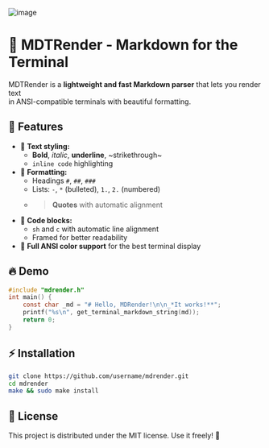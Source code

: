 ![image](https://github.com/user-attachments/assets/336e8bcf-7b2f-463a-9202-d6cfb5d7dbce)

# 🚀 MDTRender - Markdown for the Terminal

MDTRender is a **lightweight and fast Markdown parser** that lets you render text  
in ANSI-compatible terminals with beautiful formatting.

## 📌 Features

- 🔹 **Text styling:**
  - **Bold**, _italic_, **underline**, ~strikethrough~
  - `inline code` highlighting
- 🔹 **Formatting:**
  - Headings `#`, `##`, `###`
  - Lists: `-`, `*` (bulleted), `1.`, `2.` (numbered)
  - > **Quotes** with automatic alignment
- 🔹 **Code blocks:**
  - ```sh``` and ```c``` with automatic line alignment
  - Framed for better readability
- 🔹 **Full ANSI color support** for the best terminal display

## 🔥 Demo

```c
#include "mdrender.h"
int main() {
    const char _md = "# Hello, MDRender!\n\n_*It works!**";
    printf("%s\n", get_terminal_markdown_string(md));
    return 0;
}
```

## ⚡ Installation

```sh
git clone https://github.com/username/mdrender.git
cd mdrender
make && sudo make install
```

## 📜 License

This project is distributed under the MIT license. Use it freely! 🖖
